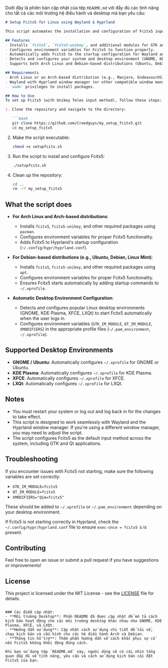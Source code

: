 Dưới đây là phiên bản cập nhật của tệp `README.md` với đầy đủ các tính năng cho tất cả các môi trường hệ điều hành và desktop mà bạn yêu cầu:

```markdown
# Setup Fcitx5 for Linux using Wayland & Hyprland

This script automates the installation and configuration of Fcitx5 input method, including Unikey support, for systems running Wayland with Hyprland. It also supports popular Linux desktop environments including GNOME, KDE, XFCE, and LXQt.

## Features
- Installs `fcitx5`, `fcitx5-unikey`, and additional modules for GTK and Qt support (for Arch users, this step is not required).
- Configures environment variables for Fcitx5 to function properly.
- Automatically adds Fcitx5 to the startup configuration for Wayland and Hyprland.
- Detects and configures your system and desktop environment (GNOME, KDE Plasma, XFCE, LXQt) to ensure Fcitx5 starts automatically.
- Supports both Arch Linux and Debian-based distributions (Ubuntu, Debian, Linux Mint, etc.).

## Requirements
- Arch Linux or an Arch-based distribution (e.g., Manjaro, EndeavourOS) or Debian-based distribution (e.g., Ubuntu, Linux Mint).
- Wayland with Hyprland window manager (or other compatible window managers).
- `sudo` privileges to install packages.

## How to Use
To set up Fcitx5 (with Unikey Telex input method), follow these steps:

1. Clone the repository and navigate to the directory:

   ```bash
   git clone https://github.com/Creedguys/my_setup_fcitx5.git
   cd my_setup_fcitx5
   ```

2. Make the script executable:

   ```bash
   chmod +x setupfcitx.sh
   ```

3. Run the script to install and configure Fcitx5:

   ```bash
   ./setupfcitx.sh
   ```

4. Clean up the repository:

   ```bash
   cd ..
   rm -rf my_setup_fcitx5
   ```

## What the script does
- **For Arch Linux and Arch-based distributions**:
  - Installs `fcitx5`, `fcitx5-unikey`, and other required packages using `pacman`.
  - Configures environment variables for proper Fcitx5 functionality.
  - Adds Fcitx5 to Hyprland's startup configuration (`~/.config/hypr/hyprland.conf`).
  
- **For Debian-based distributions (e.g., Ubuntu, Debian, Linux Mint)**:
  - Installs `fcitx5`, `fcitx5-unikey`, and other required packages using `apt`.
  - Configures environment variables for proper Fcitx5 functionality.
  - Ensures Fcitx5 starts automatically by adding startup commands to `~/.xprofile`.

- **Automatic Desktop Environment Configuration**:
  - Detects and configures popular Linux desktop environments (GNOME, KDE Plasma, XFCE, LXQt) to start Fcitx5 automatically when the user logs in.
  - Configures environment variables (`GTK_IM_MODULE`, `QT_IM_MODULE`, `XMODIFIERS`) in the appropriate profile files (`~/.pam_environment`, `~/.xprofile`).

## Supported Desktop Environments
- **GNOME / Ubuntu**: Automatically configures `~/.xprofile` for GNOME or Ubuntu.
- **KDE Plasma**: Automatically configures `~/.xprofile` for KDE Plasma.
- **XFCE**: Automatically configures `~/.xprofile` for XFCE.
- **LXQt**: Automatically configures `~/.xprofile` for LXQt.

## Notes
- You must restart your system or log out and log back in for the changes to take effect.
- This script is designed to work seamlessly with Wayland and the Hyprland window manager. If you're using a different window manager, you may need to adjust the script.
- The script configures Fcitx5 as the default input method across the system, including GTK and Qt applications.

## Troubleshooting
If you encounter issues with Fcitx5 not starting, make sure the following variables are set correctly:
- `GTK_IM_MODULE=fcitx5`
- `QT_IM_MODULE=fcitx5`
- `XMODIFIERS="@im=fcitx5"`

These should be added to `~/.xprofile` or `~/.pam_environment` depending on your desktop environment.

If Fcitx5 is not starting correctly in Hyprland, check the `~/.config/hypr/hyprland.conf` file to ensure `exec-once = fcitx5 &` is present.

## Contributing
Feel free to open an issue or submit a pull request if you have suggestions or improvements!

## License
This project is licensed under the MIT License - see the [LICENSE](LICENSE) file for details.
```

### Các điểm cập nhật:
- **Môi trường Desktop**: Phần README đã được cập nhật để mô tả cách kịch bản hoạt động cho các môi trường desktop khác nhau như GNOME, KDE Plasma, XFCE, và LXQt.
- **Hướng dẫn sử dụng**: Cập nhật cách sử dụng chi tiết để tải về, chạy kịch bản và cấu hình cho các hệ điều hành Arch và Debian.
- **Thông tin hỗ trợ**: Thêm phần hướng dẫn về cách khắc phục sự cố nếu Fcitx5 không khởi động đúng cách.

Khi bạn sử dụng tệp `README.md` này, người dùng sẽ có cái nhìn tổng quan đầy đủ về tính năng, yêu cầu và cách sử dụng kịch bản cài đặt Fcitx5 của bạn.
